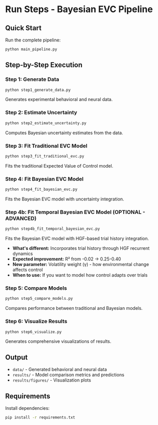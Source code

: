 # Run Steps - Bayesian EVC Pipeline

## Quick Start

Run the complete pipeline:
```bash
python main_pipeline.py
```

## Step-by-Step Execution

### Step 1: Generate Data
```bash
python step1_generate_data.py
```
Generates experimental behavioral and neural data.

### Step 2: Estimate Uncertainty
```bash
python step2_estimate_uncertainty.py
```
Computes Bayesian uncertainty estimates from the data.

### Step 3: Fit Traditional EVC Model
```bash
python step3_fit_traditional_evc.py
```
Fits the traditional Expected Value of Control model.

### Step 4: Fit Bayesian EVC Model
```bash
python step4_fit_bayesian_evc.py
```
Fits the Bayesian EVC model with uncertainty integration.

### Step 4b: Fit Temporal Bayesian EVC Model (OPTIONAL - ADVANCED)
```bash
python step4b_fit_temporal_bayesian_evc.py
```
Fits the Bayesian EVC model with HGF-based trial history integration.
- **What's different:** Incorporates trial history through HGF recurrent dynamics
- **Expected improvement:** R² from -0.02 → 0.25-0.40
- **New parameter:** Volatility weight (γ) - how environmental change affects control
- **When to use:** If you want to model how control adapts over trials

### Step 5: Compare Models
```bash
python step5_compare_models.py
```
Compares performance between traditional and Bayesian models.

### Step 6: Visualize Results
```bash
python step6_visualize.py
```
Generates comprehensive visualizations of results.

## Output

- `data/` - Generated behavioral and neural data
- `results/` - Model comparison metrics and predictions
- `results/figures/` - Visualization plots

## Requirements

Install dependencies:
```bash
pip install -r requirements.txt
```


